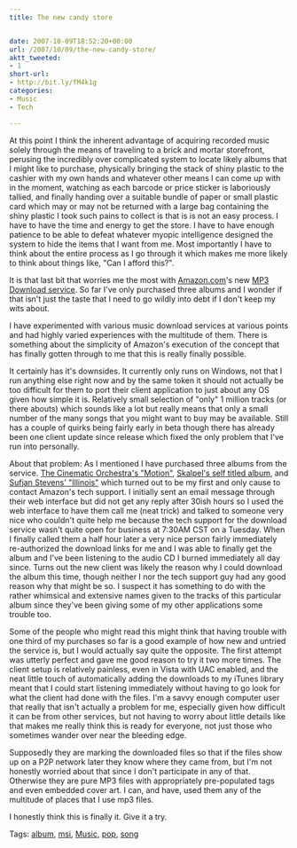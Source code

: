 ```yaml
---
title: The new candy store


date: 2007-10-09T18:52:20+00:00
url: /2007/10/09/the-new-candy-store/
aktt_tweeted:
- 1
short-url:
- http://bit.ly/fM4k1g
categories:
- Music
- Tech

---
```

<div class='microid-mailto+http:sha1:352c5eea9b601ef626a38654aa00d9785ef2c50d'>

At this point I think the inherent advantage of acquiring recorded music solely through the means of traveling to a brick and mortar storefront, perusing the incredibly over complicated system to locate likely albums that I might like to purchase, physically bringing the stack of shiny plastic to the cashier with my own hands and whatever other means I can come up with in the moment, watching as each barcode or price sticker is laboriously tallied, and finally handing over a suitable bundle of paper or small plastic card which may or may not be returned with a large bag containing the shiny plastic I took such pains to collect is that is is not an easy process. I have to have the time and energy to get the store. I have to have enough patience to be able to defeat whatever myopic intelligence designed the system to hide the items that I want from me. Most importantly I have to think about the entire process as I go through it which makes me more likely to think about things like, "Can I afford this?".



It is that last bit that worries me the most with <a href="http://amazon.com">Amazon.com</a>'s new <a href="http://amazon.com/exec/obidos/tg/browse/-/163856011/ref=topnav_storetab_dmusic/104-3548441-1734339">MP3 Download service</a>. So far I've only purchased three albums and I wonder if that isn't just the taste that I need to go wildly into debt if I don't keep my wits about.



I have experimented with various music download services at various points and had highly varied experiences with the multitude of them. There is something about the simplicity of Amazon's execution of the concept that has finally gotten through to me that this is really finally possible.



It certainly has it's downsides. It currently only runs on Windows, not that I run anything else right now and by the same token it should not actually be too difficult for them to port their client application to just about any OS given how simple it is. Relatively small selection of "only" 1 million tracks (or there abouts) which sounds like a lot but really means that only a small number of the many songs that you might want to buy may be available. Still has a couple of quirks being fairly early in beta though there has already been one client update since release which fixed the only problem that I've run into personally.



About that problem: As I mentioned I have purchased three albums from the service. <a href="http://www.amazon.com/gp/ays/organize.html?asin=B000QZSMZ4&#038;viewShared=0&#038;targetCustomerId=A3FVGMJE8FLSP6">The Cinematic Orchestra's "Motion"</a>, <a href="http://www.amazon.com/gp/ays/organize.html?asin=B000QZSTFW&#038;viewShared=0&#038;targetCustomerId=A3FVGMJE8FLSP6">Skalpel's self titled album</a>, and <a href="http://www.amazon.com/gp/ays/organize.html?asin=B000S56R1I&#038;viewShared=0&#038;targetCustomerId=A3FVGMJE8FLSP6">Sufjan Stevens' "Illinois"</a> which turned out to be my first and only cause to contact Amazon's tech support. I initially sent an email message through their web interface but did not get any reply after 30ish hours so I used the web interface to have them call me (neat trick) and talked to someone very nice who couldn't quite help me because the tech support for the download service wasn't quite open for business at 7:30AM CST on a Tuesday. When I finally called them a half hour later a very nice person fairly immediately re-authorized the download links for me and I was able to finally get the album and I've been listening to the audio CD I burned immediately all day since. Turns out the new client was likely the reason why I could download the album this time, though neither I nor the tech support guy had any good reason why that might be so. I suspect it has something to do with the rather whimsical and extensive names given to the tracks of this particular album since they've been giving some of my other applications some trouble too.



Some of the people who might read this might think that having trouble with one third of my purchases so far is a good example of how new and untried the service is, but I would actually say quite the opposite. The first attempt was utterly perfect and gave me good reason to try it two more times. The client setup is relatively painless, even in Vista with UAC enabled, and the neat little touch of automatically adding the downloads to my iTunes library meant that I could start listening immediately without having to go look for what the client had done with the files. I'm a savvy enough computer user that really that isn't actually a problem for me, especially given how difficult it can be from other services, but not having to worry about little details like that makes me really think this is ready for everyone, not just those who sometimes wander over near the bleeding edge.



Supposedly they are marking the downloaded files so that if the files show up on a P2P network later they know where they came from, but I'm not honestly worried about that since I don't participate in any of that. Otherwise they are pure MP3 files with appropriately pre-populated tags and even embedded cover art. I can, and have, used them any of the multitude of places that I use mp3 files.



I honestly think this is finally it. Give it a try.

</div>

<div class="st-post-tags">
Tags: <a href="http://www.cavort.org/tag/album/" title="album" rel="tag">album</a>, <a href="http://www.cavort.org/tag/msi/" title="msi" rel="tag">msi</a>, <a href="http://www.cavort.org/tag/music/" title="Music" rel="tag">Music</a>, <a href="http://www.cavort.org/tag/pop/" title="pop" rel="tag">pop</a>, <a href="http://www.cavort.org/tag/song/" title="song" rel="tag">song</a><br />
</div>